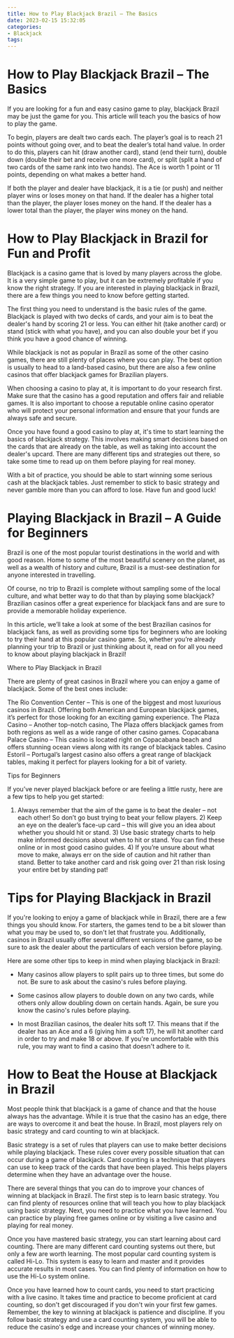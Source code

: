 ```yaml
---
title: How to Play Blackjack Brazil – The Basics 
date: 2023-02-15 15:32:05
categories:
- Blackjack
tags:
---
```



#  How to Play Blackjack Brazil – The Basics 

If you are looking for a fun and easy casino game to play, blackjack Brazil may be just the game for you. This article will teach you the basics of how to play the game.

To begin, players are dealt two cards each. The player’s goal is to reach 21 points without going over, and to beat the dealer’s total hand value. In order to do this, players can hit (draw another card), stand (end their turn), double down (double their bet and receive one more card), or split (split a hand of two cards of the same rank into two hands). The Ace is worth 1 point or 11 points, depending on what makes a better hand.

If both the player and dealer have blackjack, it is a tie (or push) and neither player wins or loses money on that hand. If the dealer has a higher total than the player, the player loses money on the hand. If the dealer has a lower total than the player, the player wins money on the hand.

#  How to Play Blackjack in Brazil for Fun and Profit 

Blackjack is a casino game that is loved by many players across the globe. It is a very simple game to play, but it can be extremely profitable if you know the right strategy. If you are interested in playing blackjack in Brazil, there are a few things you need to know before getting started.

The first thing you need to understand is the basic rules of the game. Blackjack is played with two decks of cards, and your aim is to beat the dealer's hand by scoring 21 or less. You can either hit (take another card) or stand (stick with what you have), and you can also double your bet if you think you have a good chance of winning.

While blackjack is not as popular in Brazil as some of the other casino games, there are still plenty of places where you can play. The best option is usually to head to a land-based casino, but there are also a few online casinos that offer blackjack games for Brazilian players.

When choosing a casino to play at, it is important to do your research first. Make sure that the casino has a good reputation and offers fair and reliable games. It is also important to choose a reputable online casino operator who will protect your personal information and ensure that your funds are always safe and secure.

Once you have found a good casino to play at, it's time to start learning the basics of blackjack strategy. This involves making smart decisions based on the cards that are already on the table, as well as taking into account the dealer's upcard. There are many different tips and strategies out there, so take some time to read up on them before playing for real money.

With a bit of practice, you should be able to start winning some serious cash at the blackjack tables. Just remember to stick to basic strategy and never gamble more than you can afford to lose. Have fun and good luck!

#  Playing Blackjack in Brazil – A Guide for Beginners 

Brazil is one of the most popular tourist destinations in the world and with good reason. Home to some of the most beautiful scenery on the planet, as well as a wealth of history and culture, Brazil is a must-see destination for anyone interested in travelling.

Of course, no trip to Brazil is complete without sampling some of the local culture, and what better way to do that than by playing some blackjack? Brazilian casinos offer a great experience for blackjack fans and are sure to provide a memorable holiday experience.

In this article, we’ll take a look at some of the best Brazilian casinos for blackjack fans, as well as providing some tips for beginners who are looking to try their hand at this popular casino game. So, whether you’re already planning your trip to Brazil or just thinking about it, read on for all you need to know about playing blackjack in Brazil!

Where to Play Blackjack in Brazil

There are plenty of great casinos in Brazil where you can enjoy a game of blackjack. Some of the best ones include:

The Rio Convention Center – This is one of the biggest and most luxurious casinos in Brazil. Offering both American and European blackjack games, it’s perfect for those looking for an exciting gaming experience. 
The Plaza Casino – Another top-notch casino, The Plaza offers blackjack games from both regions as well as a wide range of other casino games. 
Copacabana Palace Casino – This casino is located right on Copacabana beach and offers stunning ocean views along with its range of blackjack tables. 
Casino Estoril – Portugal’s largest casino also offers a great range of blackjack tables, making it perfect for players looking for a bit of variety. 

Tips for Beginners

If you’ve never played blackjack before or are feeling a little rusty, here are a few tips to help you get started: 
1) Always remember that the aim of the game is to beat the dealer – not each other! So don’t go bust trying to beat your fellow players.  2) Keep an eye on the dealer’s face-up card – this will give you an idea about whether you should hit or stand.  3) Use basic strategy charts to help make informed decisions about when to hit or stand. You can find these online or in most good casino guides.  4) If you’re unsure about what move to make, always err on the side of caution and hit rather than stand. Better to take another card and risk going over 21 than risk losing your entire bet by standing pat!

#  Tips for Playing Blackjack in Brazil 

If you're looking to enjoy a game of blackjack while in Brazil, there are a few things you should know. For starters, the games tend to be a bit slower than what you may be used to, so don't let that frustrate you. Additionally, casinos in Brazil usually offer several different versions of the game, so be sure to ask the dealer about the particulars of each version before playing.

Here are some other tips to keep in mind when playing blackjack in Brazil:

- Many casinos allow players to split pairs up to three times, but some do not. Be sure to ask about the casino's rules before playing.

- Some casinos allow players to double down on any two cards, while others only allow doubling down on certain hands. Again, be sure you know the casino's rules before playing.

- In most Brazilian casinos, the dealer hits soft 17. This means that if the dealer has an Ace and a 6 (giving him a soft 17), he will hit another card in order to try and make 18 or above. If you're uncomfortable with this rule, you may want to find a casino that doesn't adhere to it.

#  How to Beat the House at Blackjack in Brazil

Most people think that blackjack is a game of chance and that the house always has the advantage. While it is true that the casino has an edge, there are ways to overcome it and beat the house. In Brazil, most players rely on basic strategy and card counting to win at blackjack.

Basic strategy is a set of rules that players can use to make better decisions while playing blackjack. These rules cover every possible situation that can occur during a game of blackjack. Card counting is a technique that players can use to keep track of the cards that have been played. This helps players determine when they have an advantage over the house.

There are several things that you can do to improve your chances of winning at blackjack in Brazil. The first step is to learn basic strategy. You can find plenty of resources online that will teach you how to play blackjack using basic strategy. Next, you need to practice what you have learned. You can practice by playing free games online or by visiting a live casino and playing for real money.

Once you have mastered basic strategy, you can start learning about card counting. There are many different card counting systems out there, but only a few are worth learning. The most popular card counting system is called Hi-Lo. This system is easy to learn and master and it provides accurate results in most cases. You can find plenty of information on how to use the Hi-Lo system online.

Once you have learned how to count cards, you need to start practicing with a live casino. It takes time and practice to become proficient at card counting, so don't get discouraged if you don't win your first few games. Remember, the key to winning at blackjack is patience and discipline. If you follow basic strategy and use a card counting system, you will be able to reduce the casino's edge and increase your chances of winning money.